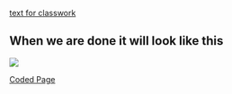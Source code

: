 [text for classwork](classwork.txt)

## When we are done it will look like this

![](/images/1/classwork.png)

[Coded Page](/files/1/classwork-final.html)

